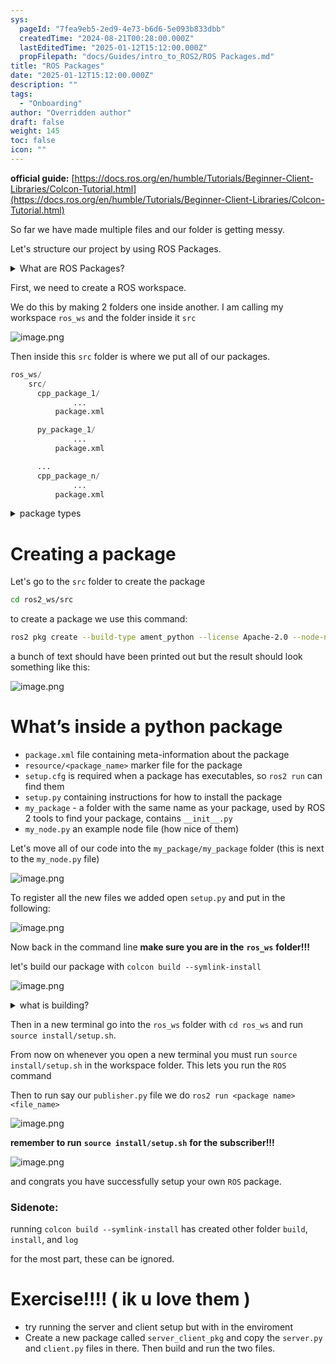 ```yaml
---
sys:
  pageId: "7fea9eb5-2ed9-4e73-b6d6-5e093b833dbb"
  createdTime: "2024-08-21T00:28:00.000Z"
  lastEditedTime: "2025-01-12T15:12:00.000Z"
  propFilepath: "docs/Guides/intro_to_ROS2/ROS Packages.md"
title: "ROS Packages"
date: "2025-01-12T15:12:00.000Z"
description: ""
tags:
  - "Onboarding"
author: "Overridden author"
draft: false
weight: 145
toc: false
icon: ""
---
```


**official guide:** [https://docs.ros.org/en/humble/Tutorials/Beginner-Client-Libraries/Colcon-Tutorial.html](https://docs.ros.org/en/humble/Tutorials/Beginner-Client-Libraries/Colcon-Tutorial.html)

So far we have made multiple files and our folder is getting messy.

Let's structure our project by using ROS Packages.

<details>

<summary>What are ROS Packages?</summary>

ROS Packages are, as the name implies, packages of code that are highly sharable between ROS developers.

They consist of a folder, `package.xml` file, and source code

```python
      cpp_package_1/
		      ... imagine much code files here ..
          package.xml
```

</details>

First, we need to create a ROS workspace.

We do this by making 2 folders one inside another. I am calling my workspace `ros_ws` and the folder inside it `src`

![image.png](https://prod-files-secure.s3.us-west-2.amazonaws.com/d518164a-d88e-44d1-a4ee-3adb3bd8bce0/70706947-fd18-4537-a67b-e12946812d31/image.png?X-Amz-Algorithm=AWS4-HMAC-SHA256&X-Amz-Content-Sha256=UNSIGNED-PAYLOAD&X-Amz-Credential=ASIAZI2LB4667IVQV7PI%2F20250516%2Fus-west-2%2Fs3%2Faws4_request&X-Amz-Date=20250516T200946Z&X-Amz-Expires=3600&X-Amz-Security-Token=IQoJb3JpZ2luX2VjEJP%2F%2F%2F%2F%2F%2F%2F%2F%2F%2FwEaCXVzLXdlc3QtMiJIMEYCIQDTgzZ26Jk3msMfMKFvAIGcEpG2jcO0i%2F7Ie1AMml1PBwIhAKdtIT8d9O7mUEovkiMPZsYqAMPemvNSLzwnlHX%2F%2F3fYKv8DCEwQABoMNjM3NDIzMTgzODA1IgzdBxb1vB0toWihSD0q3AOp0kWAklQc5TraJXNn67rTvzi5wNw0yGrSw2AxYa9WYaLOwSj4a2xReFoT9Qiql6Ie%2FhiOULju9jTfEglQjVhu5lpPhnolTjF4ydolH5DqkGEmHHi%2B9A32Zr9XYXzUZ9stI%2BvqPBhkWU3pGQGUVr%2F9VEOLrerIsoZLA8fXOV%2F40%2F5t%2FVaRsn80bbwjzd0bt%2BwkFuV2saFR4FzIPji%2FvskOwcvdGp3h%2FogGtAms59TQxQ6iGTmrPIIo3VYAcEqSILfwRbnXdqXSJVh652QVR0ro4syqJaz5g25wvQkXi6I%2FihuHEHjDZzOSKRdoNe6ZP9cCgrE%2FhiZgZSHBO7SRzunXSeTvjp3GczkxwB2thJKL6DBTaNNwyGVlqnErh4aCGUg5jnPjCWPOo8TYsxnQaa4%2BESVel2%2BI3yppC4NrfnMBG6gVgoy50zoIDSpSPXlTNEMc6aB1Zb5DVFhqpKdr6yu6P%2BB553mjQdGxbfP%2FEXh5Dl%2FPkVVv2VYrr5ZvFw5nS7LaD9FNctWtIajOHQKNfXjqpVAmOFfNAE8VDjK6hTHzCLAtigo3TNga%2BHP6ObFmL3q7TQUKxlWwvCLwxmQxQmNLiNZe1HRFS%2F1pl5RlaYvcH8GPoNahd2wNBVuEsjCQkJ7BBjqkARlrFXIi4uuQ1mUJltGuDRwXuPDWCpYQy0UsVPWgZBCSdSyZ50MIQBkjElpAi11uan3XCUOoIWEsiFERdtnWDfAaW%2B8I7En8NXwhg4mru1UQtBop1ieFTLG6MCqpSPRFX04LpS22cs7cqHyn2SKHBLlsaKPCvBoTkFp2D7zj5hLeNF79F0K3Pu7snErTBn8hOPptiTuUCuifBjbBUQ%2BWgaONapYn&X-Amz-Signature=901d79e9082ee6017bd4e845a5afaebd0d569803f0beefea5e21b0ca5206575a&X-Amz-SignedHeaders=host&x-id=GetObject)

Then inside this `src` folder is where we put all of our packages.

```python
ros_ws/
    src/
      cpp_package_1/
		      ...
          package.xml

      py_package_1/
		      ...
          package.xml

      ...
      cpp_package_n/
		      ...
          package.xml

```

<details>

<summary>package types</summary>

packages can be either `C++` or python.

the intern file structure is different for each but for this guide we will stick to creating python packages

</details>

# Creating a package

Let's go to the `src` folder to create the package

```bash
cd ros2_ws/src
```

to create a package we use this command:

```bash
ros2 pkg create --build-type ament_python --license Apache-2.0 --node-name my_node my_package
```

a bunch of text should have been printed out but the result should look something like this:

![image.png](https://prod-files-secure.s3.us-west-2.amazonaws.com/d518164a-d88e-44d1-a4ee-3adb3bd8bce0/e6cf1e3f-8512-4a3e-b131-079f800bf3e8/image.png?X-Amz-Algorithm=AWS4-HMAC-SHA256&X-Amz-Content-Sha256=UNSIGNED-PAYLOAD&X-Amz-Credential=ASIAZI2LB4667IVQV7PI%2F20250516%2Fus-west-2%2Fs3%2Faws4_request&X-Amz-Date=20250516T200946Z&X-Amz-Expires=3600&X-Amz-Security-Token=IQoJb3JpZ2luX2VjEJP%2F%2F%2F%2F%2F%2F%2F%2F%2F%2FwEaCXVzLXdlc3QtMiJIMEYCIQDTgzZ26Jk3msMfMKFvAIGcEpG2jcO0i%2F7Ie1AMml1PBwIhAKdtIT8d9O7mUEovkiMPZsYqAMPemvNSLzwnlHX%2F%2F3fYKv8DCEwQABoMNjM3NDIzMTgzODA1IgzdBxb1vB0toWihSD0q3AOp0kWAklQc5TraJXNn67rTvzi5wNw0yGrSw2AxYa9WYaLOwSj4a2xReFoT9Qiql6Ie%2FhiOULju9jTfEglQjVhu5lpPhnolTjF4ydolH5DqkGEmHHi%2B9A32Zr9XYXzUZ9stI%2BvqPBhkWU3pGQGUVr%2F9VEOLrerIsoZLA8fXOV%2F40%2F5t%2FVaRsn80bbwjzd0bt%2BwkFuV2saFR4FzIPji%2FvskOwcvdGp3h%2FogGtAms59TQxQ6iGTmrPIIo3VYAcEqSILfwRbnXdqXSJVh652QVR0ro4syqJaz5g25wvQkXi6I%2FihuHEHjDZzOSKRdoNe6ZP9cCgrE%2FhiZgZSHBO7SRzunXSeTvjp3GczkxwB2thJKL6DBTaNNwyGVlqnErh4aCGUg5jnPjCWPOo8TYsxnQaa4%2BESVel2%2BI3yppC4NrfnMBG6gVgoy50zoIDSpSPXlTNEMc6aB1Zb5DVFhqpKdr6yu6P%2BB553mjQdGxbfP%2FEXh5Dl%2FPkVVv2VYrr5ZvFw5nS7LaD9FNctWtIajOHQKNfXjqpVAmOFfNAE8VDjK6hTHzCLAtigo3TNga%2BHP6ObFmL3q7TQUKxlWwvCLwxmQxQmNLiNZe1HRFS%2F1pl5RlaYvcH8GPoNahd2wNBVuEsjCQkJ7BBjqkARlrFXIi4uuQ1mUJltGuDRwXuPDWCpYQy0UsVPWgZBCSdSyZ50MIQBkjElpAi11uan3XCUOoIWEsiFERdtnWDfAaW%2B8I7En8NXwhg4mru1UQtBop1ieFTLG6MCqpSPRFX04LpS22cs7cqHyn2SKHBLlsaKPCvBoTkFp2D7zj5hLeNF79F0K3Pu7snErTBn8hOPptiTuUCuifBjbBUQ%2BWgaONapYn&X-Amz-Signature=9db3e5c7063c12941a8b039d34beb058f6b944d1b48aa7c6fc0cb57f3bcb0886&X-Amz-SignedHeaders=host&x-id=GetObject)

# What’s inside a python package

- `package.xml` file containing meta-information about the package
- `resource/<package_name>` marker file for the package
- `setup.cfg` is required when a package has executables, so `ros2 run` can find them
- `setup.py` containing instructions for how to install the package
- `my_package` - a folder with the same name as your package, used by ROS 2 tools to find your package, contains `__init__.py`
- `my_node.py` an example node file (how nice of them)

Let's move all of our code into the `my_package/my_package` folder (this is next to the `my_node.py` file)

![image.png](https://prod-files-secure.s3.us-west-2.amazonaws.com/d518164a-d88e-44d1-a4ee-3adb3bd8bce0/9ce58f11-0da9-4d3e-b86d-506a9685d378/image.png?X-Amz-Algorithm=AWS4-HMAC-SHA256&X-Amz-Content-Sha256=UNSIGNED-PAYLOAD&X-Amz-Credential=ASIAZI2LB4667IVQV7PI%2F20250516%2Fus-west-2%2Fs3%2Faws4_request&X-Amz-Date=20250516T200946Z&X-Amz-Expires=3600&X-Amz-Security-Token=IQoJb3JpZ2luX2VjEJP%2F%2F%2F%2F%2F%2F%2F%2F%2F%2FwEaCXVzLXdlc3QtMiJIMEYCIQDTgzZ26Jk3msMfMKFvAIGcEpG2jcO0i%2F7Ie1AMml1PBwIhAKdtIT8d9O7mUEovkiMPZsYqAMPemvNSLzwnlHX%2F%2F3fYKv8DCEwQABoMNjM3NDIzMTgzODA1IgzdBxb1vB0toWihSD0q3AOp0kWAklQc5TraJXNn67rTvzi5wNw0yGrSw2AxYa9WYaLOwSj4a2xReFoT9Qiql6Ie%2FhiOULju9jTfEglQjVhu5lpPhnolTjF4ydolH5DqkGEmHHi%2B9A32Zr9XYXzUZ9stI%2BvqPBhkWU3pGQGUVr%2F9VEOLrerIsoZLA8fXOV%2F40%2F5t%2FVaRsn80bbwjzd0bt%2BwkFuV2saFR4FzIPji%2FvskOwcvdGp3h%2FogGtAms59TQxQ6iGTmrPIIo3VYAcEqSILfwRbnXdqXSJVh652QVR0ro4syqJaz5g25wvQkXi6I%2FihuHEHjDZzOSKRdoNe6ZP9cCgrE%2FhiZgZSHBO7SRzunXSeTvjp3GczkxwB2thJKL6DBTaNNwyGVlqnErh4aCGUg5jnPjCWPOo8TYsxnQaa4%2BESVel2%2BI3yppC4NrfnMBG6gVgoy50zoIDSpSPXlTNEMc6aB1Zb5DVFhqpKdr6yu6P%2BB553mjQdGxbfP%2FEXh5Dl%2FPkVVv2VYrr5ZvFw5nS7LaD9FNctWtIajOHQKNfXjqpVAmOFfNAE8VDjK6hTHzCLAtigo3TNga%2BHP6ObFmL3q7TQUKxlWwvCLwxmQxQmNLiNZe1HRFS%2F1pl5RlaYvcH8GPoNahd2wNBVuEsjCQkJ7BBjqkARlrFXIi4uuQ1mUJltGuDRwXuPDWCpYQy0UsVPWgZBCSdSyZ50MIQBkjElpAi11uan3XCUOoIWEsiFERdtnWDfAaW%2B8I7En8NXwhg4mru1UQtBop1ieFTLG6MCqpSPRFX04LpS22cs7cqHyn2SKHBLlsaKPCvBoTkFp2D7zj5hLeNF79F0K3Pu7snErTBn8hOPptiTuUCuifBjbBUQ%2BWgaONapYn&X-Amz-Signature=987223f1713a4ae21feed4ff9c1f811c84282f4281e40b9928a3712d53b302c9&X-Amz-SignedHeaders=host&x-id=GetObject)

To register all the new files we added open `setup.py` and put in the following:

![image.png](https://prod-files-secure.s3.us-west-2.amazonaws.com/d518164a-d88e-44d1-a4ee-3adb3bd8bce0/1cd7c262-4cae-4496-9d75-c178537d24a2/image.png?X-Amz-Algorithm=AWS4-HMAC-SHA256&X-Amz-Content-Sha256=UNSIGNED-PAYLOAD&X-Amz-Credential=ASIAZI2LB4667IVQV7PI%2F20250516%2Fus-west-2%2Fs3%2Faws4_request&X-Amz-Date=20250516T200946Z&X-Amz-Expires=3600&X-Amz-Security-Token=IQoJb3JpZ2luX2VjEJP%2F%2F%2F%2F%2F%2F%2F%2F%2F%2FwEaCXVzLXdlc3QtMiJIMEYCIQDTgzZ26Jk3msMfMKFvAIGcEpG2jcO0i%2F7Ie1AMml1PBwIhAKdtIT8d9O7mUEovkiMPZsYqAMPemvNSLzwnlHX%2F%2F3fYKv8DCEwQABoMNjM3NDIzMTgzODA1IgzdBxb1vB0toWihSD0q3AOp0kWAklQc5TraJXNn67rTvzi5wNw0yGrSw2AxYa9WYaLOwSj4a2xReFoT9Qiql6Ie%2FhiOULju9jTfEglQjVhu5lpPhnolTjF4ydolH5DqkGEmHHi%2B9A32Zr9XYXzUZ9stI%2BvqPBhkWU3pGQGUVr%2F9VEOLrerIsoZLA8fXOV%2F40%2F5t%2FVaRsn80bbwjzd0bt%2BwkFuV2saFR4FzIPji%2FvskOwcvdGp3h%2FogGtAms59TQxQ6iGTmrPIIo3VYAcEqSILfwRbnXdqXSJVh652QVR0ro4syqJaz5g25wvQkXi6I%2FihuHEHjDZzOSKRdoNe6ZP9cCgrE%2FhiZgZSHBO7SRzunXSeTvjp3GczkxwB2thJKL6DBTaNNwyGVlqnErh4aCGUg5jnPjCWPOo8TYsxnQaa4%2BESVel2%2BI3yppC4NrfnMBG6gVgoy50zoIDSpSPXlTNEMc6aB1Zb5DVFhqpKdr6yu6P%2BB553mjQdGxbfP%2FEXh5Dl%2FPkVVv2VYrr5ZvFw5nS7LaD9FNctWtIajOHQKNfXjqpVAmOFfNAE8VDjK6hTHzCLAtigo3TNga%2BHP6ObFmL3q7TQUKxlWwvCLwxmQxQmNLiNZe1HRFS%2F1pl5RlaYvcH8GPoNahd2wNBVuEsjCQkJ7BBjqkARlrFXIi4uuQ1mUJltGuDRwXuPDWCpYQy0UsVPWgZBCSdSyZ50MIQBkjElpAi11uan3XCUOoIWEsiFERdtnWDfAaW%2B8I7En8NXwhg4mru1UQtBop1ieFTLG6MCqpSPRFX04LpS22cs7cqHyn2SKHBLlsaKPCvBoTkFp2D7zj5hLeNF79F0K3Pu7snErTBn8hOPptiTuUCuifBjbBUQ%2BWgaONapYn&X-Amz-Signature=10f0092ed8a5528da8400fe79e607f680b40b1ee1aaece9548e94ed355946b52&X-Amz-SignedHeaders=host&x-id=GetObject)

Now back in the command line **make sure you are in the** **`ros_ws`** **folder!!!**

let's build our package with `colcon build --symlink-install`

![image.png](https://prod-files-secure.s3.us-west-2.amazonaws.com/d518164a-d88e-44d1-a4ee-3adb3bd8bce0/2f2a0d27-b173-48fd-b189-5f5c0ce65619/image.png?X-Amz-Algorithm=AWS4-HMAC-SHA256&X-Amz-Content-Sha256=UNSIGNED-PAYLOAD&X-Amz-Credential=ASIAZI2LB4667IVQV7PI%2F20250516%2Fus-west-2%2Fs3%2Faws4_request&X-Amz-Date=20250516T200946Z&X-Amz-Expires=3600&X-Amz-Security-Token=IQoJb3JpZ2luX2VjEJP%2F%2F%2F%2F%2F%2F%2F%2F%2F%2FwEaCXVzLXdlc3QtMiJIMEYCIQDTgzZ26Jk3msMfMKFvAIGcEpG2jcO0i%2F7Ie1AMml1PBwIhAKdtIT8d9O7mUEovkiMPZsYqAMPemvNSLzwnlHX%2F%2F3fYKv8DCEwQABoMNjM3NDIzMTgzODA1IgzdBxb1vB0toWihSD0q3AOp0kWAklQc5TraJXNn67rTvzi5wNw0yGrSw2AxYa9WYaLOwSj4a2xReFoT9Qiql6Ie%2FhiOULju9jTfEglQjVhu5lpPhnolTjF4ydolH5DqkGEmHHi%2B9A32Zr9XYXzUZ9stI%2BvqPBhkWU3pGQGUVr%2F9VEOLrerIsoZLA8fXOV%2F40%2F5t%2FVaRsn80bbwjzd0bt%2BwkFuV2saFR4FzIPji%2FvskOwcvdGp3h%2FogGtAms59TQxQ6iGTmrPIIo3VYAcEqSILfwRbnXdqXSJVh652QVR0ro4syqJaz5g25wvQkXi6I%2FihuHEHjDZzOSKRdoNe6ZP9cCgrE%2FhiZgZSHBO7SRzunXSeTvjp3GczkxwB2thJKL6DBTaNNwyGVlqnErh4aCGUg5jnPjCWPOo8TYsxnQaa4%2BESVel2%2BI3yppC4NrfnMBG6gVgoy50zoIDSpSPXlTNEMc6aB1Zb5DVFhqpKdr6yu6P%2BB553mjQdGxbfP%2FEXh5Dl%2FPkVVv2VYrr5ZvFw5nS7LaD9FNctWtIajOHQKNfXjqpVAmOFfNAE8VDjK6hTHzCLAtigo3TNga%2BHP6ObFmL3q7TQUKxlWwvCLwxmQxQmNLiNZe1HRFS%2F1pl5RlaYvcH8GPoNahd2wNBVuEsjCQkJ7BBjqkARlrFXIi4uuQ1mUJltGuDRwXuPDWCpYQy0UsVPWgZBCSdSyZ50MIQBkjElpAi11uan3XCUOoIWEsiFERdtnWDfAaW%2B8I7En8NXwhg4mru1UQtBop1ieFTLG6MCqpSPRFX04LpS22cs7cqHyn2SKHBLlsaKPCvBoTkFp2D7zj5hLeNF79F0K3Pu7snErTBn8hOPptiTuUCuifBjbBUQ%2BWgaONapYn&X-Amz-Signature=be04245cb7b9b5ecdbcc860392534e0628cf2f00f7b52674c67ed0c3289c24df&X-Amz-SignedHeaders=host&x-id=GetObject)

<details>

<summary>what is building?</summary>

if you are a CS major at Rose-Hulman you will learn the answer to this in CSSE132

but TLDR; is it combines all the code files into one program that can be run easily 

</details>

Then in a new terminal go into the `ros_ws` folder with `cd ros_ws` and run `source install/setup.sh`. 

From now on whenever you open a new terminal you must run `source install/setup.sh` in the workspace folder. This lets you run the `ROS` command

Then to run say our `publisher.py` file we do `ros2 run <package name> <file_name>`

![image.png](https://prod-files-secure.s3.us-west-2.amazonaws.com/d518164a-d88e-44d1-a4ee-3adb3bd8bce0/4f4b1219-3a44-4632-aa0a-ce3471699f59/image.png?X-Amz-Algorithm=AWS4-HMAC-SHA256&X-Amz-Content-Sha256=UNSIGNED-PAYLOAD&X-Amz-Credential=ASIAZI2LB4667IVQV7PI%2F20250516%2Fus-west-2%2Fs3%2Faws4_request&X-Amz-Date=20250516T200946Z&X-Amz-Expires=3600&X-Amz-Security-Token=IQoJb3JpZ2luX2VjEJP%2F%2F%2F%2F%2F%2F%2F%2F%2F%2FwEaCXVzLXdlc3QtMiJIMEYCIQDTgzZ26Jk3msMfMKFvAIGcEpG2jcO0i%2F7Ie1AMml1PBwIhAKdtIT8d9O7mUEovkiMPZsYqAMPemvNSLzwnlHX%2F%2F3fYKv8DCEwQABoMNjM3NDIzMTgzODA1IgzdBxb1vB0toWihSD0q3AOp0kWAklQc5TraJXNn67rTvzi5wNw0yGrSw2AxYa9WYaLOwSj4a2xReFoT9Qiql6Ie%2FhiOULju9jTfEglQjVhu5lpPhnolTjF4ydolH5DqkGEmHHi%2B9A32Zr9XYXzUZ9stI%2BvqPBhkWU3pGQGUVr%2F9VEOLrerIsoZLA8fXOV%2F40%2F5t%2FVaRsn80bbwjzd0bt%2BwkFuV2saFR4FzIPji%2FvskOwcvdGp3h%2FogGtAms59TQxQ6iGTmrPIIo3VYAcEqSILfwRbnXdqXSJVh652QVR0ro4syqJaz5g25wvQkXi6I%2FihuHEHjDZzOSKRdoNe6ZP9cCgrE%2FhiZgZSHBO7SRzunXSeTvjp3GczkxwB2thJKL6DBTaNNwyGVlqnErh4aCGUg5jnPjCWPOo8TYsxnQaa4%2BESVel2%2BI3yppC4NrfnMBG6gVgoy50zoIDSpSPXlTNEMc6aB1Zb5DVFhqpKdr6yu6P%2BB553mjQdGxbfP%2FEXh5Dl%2FPkVVv2VYrr5ZvFw5nS7LaD9FNctWtIajOHQKNfXjqpVAmOFfNAE8VDjK6hTHzCLAtigo3TNga%2BHP6ObFmL3q7TQUKxlWwvCLwxmQxQmNLiNZe1HRFS%2F1pl5RlaYvcH8GPoNahd2wNBVuEsjCQkJ7BBjqkARlrFXIi4uuQ1mUJltGuDRwXuPDWCpYQy0UsVPWgZBCSdSyZ50MIQBkjElpAi11uan3XCUOoIWEsiFERdtnWDfAaW%2B8I7En8NXwhg4mru1UQtBop1ieFTLG6MCqpSPRFX04LpS22cs7cqHyn2SKHBLlsaKPCvBoTkFp2D7zj5hLeNF79F0K3Pu7snErTBn8hOPptiTuUCuifBjbBUQ%2BWgaONapYn&X-Amz-Signature=704f82a8b0a3bb3c18797f52bc081f24aa918b5e0f1ac59537fe570605f9c6ce&X-Amz-SignedHeaders=host&x-id=GetObject)

**remember to run** **`source install/setup.sh`** **for the subscriber!!!**

![image.png](https://prod-files-secure.s3.us-west-2.amazonaws.com/d518164a-d88e-44d1-a4ee-3adb3bd8bce0/02121119-dad4-49ec-8356-c956108b4243/image.png?X-Amz-Algorithm=AWS4-HMAC-SHA256&X-Amz-Content-Sha256=UNSIGNED-PAYLOAD&X-Amz-Credential=ASIAZI2LB4667IVQV7PI%2F20250516%2Fus-west-2%2Fs3%2Faws4_request&X-Amz-Date=20250516T200946Z&X-Amz-Expires=3600&X-Amz-Security-Token=IQoJb3JpZ2luX2VjEJP%2F%2F%2F%2F%2F%2F%2F%2F%2F%2FwEaCXVzLXdlc3QtMiJIMEYCIQDTgzZ26Jk3msMfMKFvAIGcEpG2jcO0i%2F7Ie1AMml1PBwIhAKdtIT8d9O7mUEovkiMPZsYqAMPemvNSLzwnlHX%2F%2F3fYKv8DCEwQABoMNjM3NDIzMTgzODA1IgzdBxb1vB0toWihSD0q3AOp0kWAklQc5TraJXNn67rTvzi5wNw0yGrSw2AxYa9WYaLOwSj4a2xReFoT9Qiql6Ie%2FhiOULju9jTfEglQjVhu5lpPhnolTjF4ydolH5DqkGEmHHi%2B9A32Zr9XYXzUZ9stI%2BvqPBhkWU3pGQGUVr%2F9VEOLrerIsoZLA8fXOV%2F40%2F5t%2FVaRsn80bbwjzd0bt%2BwkFuV2saFR4FzIPji%2FvskOwcvdGp3h%2FogGtAms59TQxQ6iGTmrPIIo3VYAcEqSILfwRbnXdqXSJVh652QVR0ro4syqJaz5g25wvQkXi6I%2FihuHEHjDZzOSKRdoNe6ZP9cCgrE%2FhiZgZSHBO7SRzunXSeTvjp3GczkxwB2thJKL6DBTaNNwyGVlqnErh4aCGUg5jnPjCWPOo8TYsxnQaa4%2BESVel2%2BI3yppC4NrfnMBG6gVgoy50zoIDSpSPXlTNEMc6aB1Zb5DVFhqpKdr6yu6P%2BB553mjQdGxbfP%2FEXh5Dl%2FPkVVv2VYrr5ZvFw5nS7LaD9FNctWtIajOHQKNfXjqpVAmOFfNAE8VDjK6hTHzCLAtigo3TNga%2BHP6ObFmL3q7TQUKxlWwvCLwxmQxQmNLiNZe1HRFS%2F1pl5RlaYvcH8GPoNahd2wNBVuEsjCQkJ7BBjqkARlrFXIi4uuQ1mUJltGuDRwXuPDWCpYQy0UsVPWgZBCSdSyZ50MIQBkjElpAi11uan3XCUOoIWEsiFERdtnWDfAaW%2B8I7En8NXwhg4mru1UQtBop1ieFTLG6MCqpSPRFX04LpS22cs7cqHyn2SKHBLlsaKPCvBoTkFp2D7zj5hLeNF79F0K3Pu7snErTBn8hOPptiTuUCuifBjbBUQ%2BWgaONapYn&X-Amz-Signature=8dcd8866b5a6fa0769cba074763756e13fa8c69f20348de8500dd9ec064acd86&X-Amz-SignedHeaders=host&x-id=GetObject)

and congrats you have successfully setup your own `ROS` package.

### Sidenote:

running `colcon build --symlink-install` has created other folder `build`, `install`, and `log`

for the most part, these can be ignored.

# Exercise!!!! ( ik u love them )

- try running the server and client setup but with in the enviroment
- Create a new package called `server_client_pkg` and copy the `server.py` and `client.py` files in there. Then build and run the two files.
